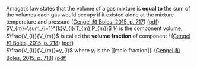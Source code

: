 Amagat’s law states that the volume of a gas mixture is **equal to** the sum of the volumes each gas would occupy if it existed alone at the mixture temperature and pressure ([Çengel 和 Boles, 2015, p. 717](zotero://select/library/items/FCMSUVW2)) ([pdf](zotero://open-pdf/library/items/DFP6L6PZ?page=717&annotation=TLF52WPL))
$V_{m}=\sum_{i=1}^{k}V_{i}(T_{m},P_{m})$ $V_{i}$ is the component volume, $\frac{V_{i}}{V_{m}}$ is called the **volume fraction** of component $i$ ([Çengel 和 Boles, 2015, p. 718](zotero://select/library/items/FCMSUVW2)) ([pdf](zotero://open-pdf/library/items/DFP6L6PZ?page=718&annotation=RXKZGZW3))  
$\frac{V_{i}}{V_{m}}=y_{i}$ where $y_{i}$ is the [[mole fraction]].  ([Çengel 和 Boles, 2015, p. 718](zotero://select/library/items/FCMSUVW2)) ([pdf](zotero://open-pdf/library/items/DFP6L6PZ?page=718&annotation=WA8PJKD4))  
